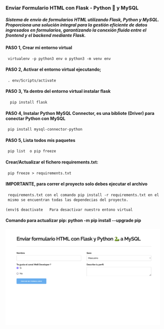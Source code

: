 ### Enviar Formulario HTML con Flask - Python 🐍 y MySQL

##### Sistema de envío de formularios HTML utilizando Flask, Python y MySQL. Proporciona una solución integral para la gestión eficiente de datos ingresados en formularios, garantizando la conexión fluida entre el frontend y el backend mediante Flask.

#### PASO 1, Crear mi entorno virtual
	 virtualenv -p python3 env o python3 -m venv env

#### PASO 2, Activar el entorno virtual ejecutando;
	 . env/Scripts/activate  
 
#### PASO 3, Ya dentro del entorno virtual instalar flask
	  pip install flask

#### PASO 4, Instalar Python MySQL Connector, es una bibliote (Driver) para conectar Python con MySQL
	 pip install mysql-connector-python

#### PASO 5, Lista todos mis paquetes
	 pip list  o pip freeze

#### Crear/Actualizar el fichero requirements.txt:
	 pip freeze > requirements.txt

#### IMPORTANTE, para correr el proyecto solo debes ejecutar el archivo
	 requirements.txt con el comando pip install -r requirements.txt en el 
	 mismo se encuentran todas las dependecias del proyecto.

	(env)$ deactivate   Para desactivar nuestro entono virtual
 
#### Comando para actualizar pip: python -m pip install --upgrade pip

![](https://raw.githubusercontent.com/urian121/imagenes-proyectos-github/master/enviar-formulario-con-python-y-flask.png)

